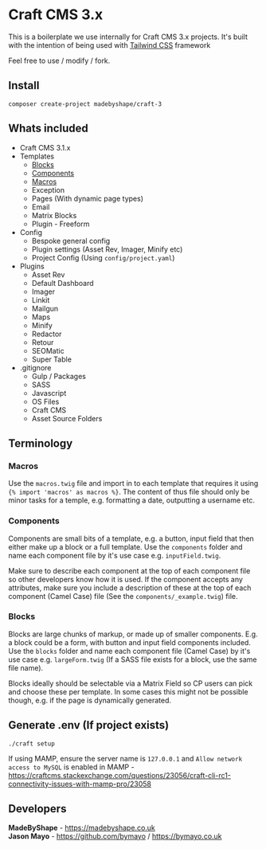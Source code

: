# Craft CMS 3.x

This is a boilerplate we use internally for Craft CMS 3.x projects. It's built with the intention of being used with [Tailwind CSS](https://github.com/madebyshape/tailwind-css) framework

Feel free to use / modify / fork.

## Install

`composer create-project madebyshape/craft-3`

## Whats included

- Craft CMS 3.1.x
- Templates
   - [Blocks](https://github.com/madebyshape/craft-3#blocks)
   - [Components](https://github.com/madebyshape/craft-3#components)
   - [Macros](https://github.com/madebyshape/craft-3#macros)
   - Exception
   - Pages (With dynamic page types)
   - Email
   - Matrix Blocks
   - Plugin - Freeform
- Config
   - Bespoke general config
   - Plugin settings (Asset Rev, Imager, Minify etc)
   - Project Config (Using `config/project.yaml`)
- Plugins
   - Asset Rev
   - Default Dashboard
   - Imager
   - Linkit
   - Mailgun
   - Maps
   - Minify
   - Redactor
   - Retour
   - SEOMatic
   - Super Table
- .gitignore
   - Gulp / Packages
   - SASS
   - Javascript
   - OS Files
   - Craft CMS
   - Asset Source Folders

## Terminology

### Macros
Use the `macros.twig` file and import in to each template that requires it using `{% import 'macros' as macros %}`. The content of thus file should only be minor tasks for a temple, e.g. formatting a date, outputting a username etc.

### Components
Components are small bits of a template, e.g. a button, input field that then either make up a block or a full template. Use the `components` folder and name each component file by it's use case e.g. `inputField.twig`.

Make sure to describe each component at the top of each component file so other developers know how it is used. If the component accepts any attributes, make sure you include a description of these at the top of each component (Camel Case) file (See the `components/_example.twig`) file.

### Blocks
Blocks are large chunks of markup, or made up of smaller components. E.g. a block could be a form, with button and input field components included. Use the `blocks` folder and name each component file (Camel Case) by it's use case e.g. `largeForm.twig` (If a SASS file exists for a block, use the same file name).

Blocks ideally should be selectable via a Matrix Field so CP users can pick and choose these per template. In some cases this might not be possible though, e.g. if the page is dynamically generated.

## Generate .env (If project exists)

`./craft setup`

If using MAMP, ensure the server name is `127.0.0.1` and `Allow network access to MySQL` is enabled in MAMP - https://craftcms.stackexchange.com/questions/23056/craft-cli-rc1-connectivity-issues-with-mamp-pro/23058

## Developers

**MadeByShape** - https://madebyshape.co.uk  
**Jason Mayo** - https://github.com/bymayo / https://bymayo.co.uk
